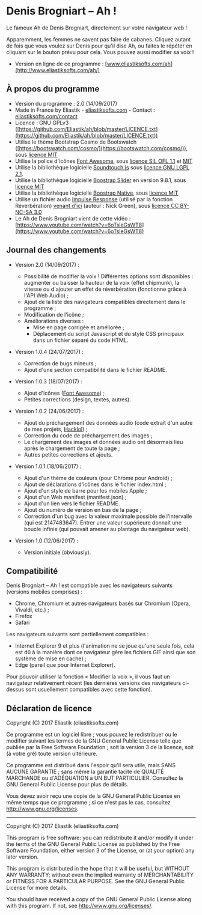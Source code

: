 ﻿# Denis Brogniart – Ah !

Le fameux Ah de Denis Brogniart, directement sur votre navigateur web !

Apparemment, les femmes ne savent pas faire de cabanes. Cliquez autant de fois que vous voulez sur Denis pour qu'il dise Ah, ou faites le répéter en cliquant sur le bouton prévu pour cela. Vous pouvez aussi modifier sa voix !

* Version en ligne de ce programme : [www.eliastiksofts.com/ah](http://www.eliastiksofts.com/ah/)

## À propos du programme

* Version du programme : 2.0 (14/09/2017)
* Made in France by Eliastik - [eliastiksofts.com](http://eliastiksofts.com) - Contact : [eliastiksofts.com/contact](http://eliastiksofts.com/contact)
* Licence : GNU GPLv3 ([https://github.com/Eliastik/ah/blob/master/LICENCE.txt](https://github.com/Eliastik/ah/blob/master/LICENCE.txt))
* Utilise le thème Bootstrap Cosmo de Bootswatch ([https://bootswatch.com/cosmo/](https://bootswatch.com/cosmo/)), sous [licence MIT](https://tldrlegal.com/license/mit-license)
* Utilise la police d'icônes [Font Awesome](http://fontawesome.io/), sous [licence SIL OFL 1.1](http://scripts.sil.org/cms/scripts/page.php?site_id=nrsi&id=OFL) et [MIT](https://tldrlegal.com/license/mit-license)
* Utilise la bibliothèque logicielle [Soundtouch.js](https://github.com/ZVK/stretcher/blob/master/soundtouch.js) sous [licence GNU LGPL 2.1](https://www.gnu.org/licenses/old-licenses/lgpl-2.1.fr.html).
* Utilise la bibliothèque logicielle [Boostrap Slider](https://github.com/seiyria/bootstrap-slider) en version 9.8.1, sous [licence MIT](https://github.com/seiyria/bootstrap-slider/blob/master/LICENSE.md)
* Utilise la bibliothèque logicielle [Boostrap Native](https://github.com/thednp/bootstrap.native), sous [licence MIT](https://github.com/thednp/bootstrap.native/blob/master/LICENSE)
* Utilise un fichier audio [Impulse Response](https://fr.wikipedia.org/wiki/R%C3%A9ponse_impulsionnelle) (utilisé par la fonction Réverbération) [venant d'ici](http://www.openairlib.net/auralizationdb/content/abernyte-grain-silo) (auteur : Nick Green), sous [licence CC BY-NC-SA 3.0](https://creativecommons.org/licenses/by-nc-sa/3.0/)
* Le Ah de Denis Brogniart vient de cette vidéo : [https://www.youtube.com/watch?v=6oTsleGsWT8](https://www.youtube.com/watch?v=6oTsleGsWT8)

## Journal des changements

* Version 2.0 (14/09/2017) :
    - Possibilité de modifier la voix ! Différentes options sont disponibles : augmenter ou baisser la hauteur de la voix (effet chipmunk), la vitesse ou d'ajouter un effet de réverbération (fonctionne grâce à l'API Web Audio) ;
    - Ajout de la liste des navigateurs compatibles directement dans le programme ;
    - Modification de l'icône ;
    - Améliorations diverses :
        - Mise en page corrigée et améliorée ;
        - Déplacement du script Javascript et du style CSS principaux dans un fichier séparé du code HTML.

* Version 1.0.4 (24/07/2017) :
    - Correction de bugs mineurs ;
    - Ajout d'une section compatibilité dans le fichier README.

* Version 1.0.3 (18/07/2017) :
    - Ajout d'icônes ([Font Awesome](http://fontawesome.io/)) ;
    - Petites corrections (design, textes, autres).

* Version 1.0.2 (24/06/2017) :
    - Ajout du préchargement des données audio (code extrait d'un autre de mes projets, [Hacklol](http://hacklol.eliastiksofts.com)) ;
    - Correction du code de préchargement des images ;
    - Le chargement des images et données audio ont désormais lieu après le chargement de toute la page ;
    - Autres petites corrections et ajouts.

* Version 1.0.1 (18/06/2017) :
    - Ajout d'un thème de couleurs (pour Chrome pour Android) ;
    - Ajout de déclarations d'icônes dans le fichier index.html ;
    - Ajout d'un style de barre pour les mobiles Apple ;
    - Ajout d'un Web manifest (manifest.json) ;
    - Ajout d'un lien vers le fichier README.
    - Ajout du numéro de version en bas de la page ;
    - Correction d'un bug avec la valeur maximale possible de l'intervalle (qui est 2147483647). Entrer une valeur supérieure donnait une boucle infinie (qui pouvait amener au plantage du navigateur web).

* Version 1.0 (12/06/2017) :
    - Version initiale (obviously).

## Compatibilité

Denis Brogniart – Ah ! est compatible avec les navigateurs suivants (versions mobiles comprises) :

* Chrome, Chromium et autres navigateurs basés sur Chromium (Opera, Vivaldi, etc.) ;
* Firefox
* Safari

Les navigateurs suivants sont partiellement compatibles :

* Internet Explorer 9 et plus (l'animation ne se joue qu'une seule fois, cela est dû à la manière dont ce navigateur gère les fichiers GIF ainsi que son système de mise en cache) ;
* Edge (pareil que pour Internet Explorer).

Pour pouvoir utiliser la fonction « Modifier la voix », il vous faut un navigateur relativement récent (les dernières versions des navigateurs ci-dessus sont usuellement compatibles avec cette fonction).

## Déclaration de licence

Copyright (C) 2017 Eliastik (eliastiksofts.com)

Ce programme est un logiciel libre ; vous pouvez le redistribuer ou le modifier suivant les termes de la GNU General Public License telle que publiée par la Free Software Foundation ; soit la version 3 de la licence, soit (à votre gré) toute version ultérieure.

Ce programme est distribué dans l'espoir qu'il sera utile, mais SANS AUCUNE GARANTIE ; sans même la garantie tacite de QUALITÉ MARCHANDE ou d'ADÉQUATION à UN BUT PARTICULIER. Consultez la GNU General Public License pour plus de détails.

Vous devez avoir reçu une copie de la GNU General Public License en même temps que ce programme ; si ce n'est pas le cas, consultez http://www.gnu.org/licenses.

----

Copyright (C) 2017 Eliastik (eliastiksofts.com)

This program is free software: you can redistribute it and/or modify it under the terms of the GNU General Public License as published by the Free Software Foundation, either version 3 of the License, or (at your option) any later version.

This program is distributed in the hope that it will be useful, but WITHOUT ANY WARRANTY; without even the implied warranty of MERCHANTABILITY or FITNESS FOR A PARTICULAR PURPOSE. See the GNU General Public License for more details.

You should have received a copy of the GNU General Public License along with this program. If not, see http://www.gnu.org/licenses/.

